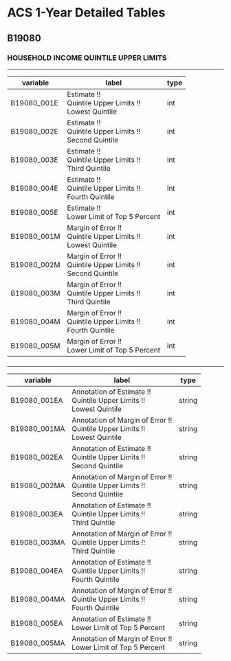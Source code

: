 # ACS 1-Year Detailed Tables

## B19080

### HOUSEHOLD INCOME QUINTILE UPPER LIMITS

___

| variable | label | type |
| ----- | ----- | ----- |
| B19080_001E | Estimate !!<br>Quintile Upper Limits !!<br>Lowest Quintile | int |
| B19080_002E | Estimate !!<br>Quintile Upper Limits !!<br>Second Quintile | int |
| B19080_003E | Estimate !!<br>Quintile Upper Limits !!<br>Third Quintile | int |
| B19080_004E | Estimate !!<br>Quintile Upper Limits !!<br>Fourth Quintile | int |
| B19080_005E | Estimate !!<br>Lower Limit of Top 5 Percent | int |
| B19080_001M | Margin of Error !!<br>Quintile Upper Limits !!<br>Lowest Quintile | int |
| B19080_002M | Margin of Error !!<br>Quintile Upper Limits !!<br>Second Quintile | int |
| B19080_003M | Margin of Error !!<br>Quintile Upper Limits !!<br>Third Quintile | int |
| B19080_004M | Margin of Error !!<br>Quintile Upper Limits !!<br>Fourth Quintile | int |
| B19080_005M | Margin of Error !!<br>Lower Limit of Top 5 Percent | int |
### 

___

| variable | label | type |
| ----- | ----- | ----- |
| B19080_001EA | Annotation of Estimate !!<br>Quintile Upper Limits !!<br>Lowest Quintile | string |
| B19080_001MA | Annotation of Margin of Error !!<br>Quintile Upper Limits !!<br>Lowest Quintile | string |
| B19080_002EA | Annotation of Estimate !!<br>Quintile Upper Limits !!<br>Second Quintile | string |
| B19080_002MA | Annotation of Margin of Error !!<br>Quintile Upper Limits !!<br>Second Quintile | string |
| B19080_003EA | Annotation of Estimate !!<br>Quintile Upper Limits !!<br>Third Quintile | string |
| B19080_003MA | Annotation of Margin of Error !!<br>Quintile Upper Limits !!<br>Third Quintile | string |
| B19080_004EA | Annotation of Estimate !!<br>Quintile Upper Limits !!<br>Fourth Quintile | string |
| B19080_004MA | Annotation of Margin of Error !!<br>Quintile Upper Limits !!<br>Fourth Quintile | string |
| B19080_005EA | Annotation of Estimate !!<br>Lower Limit of Top 5 Percent | string |
| B19080_005MA | Annotation of Margin of Error !!<br>Lower Limit of Top 5 Percent | string |

